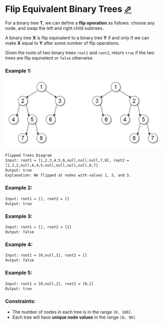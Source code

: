 # Flip Equivalent Binary Trees [⬀](https://leetcode.com/problems/flip-equivalent-binary-trees/)

For a binary tree **T**, we can define a **flip operation** as follows: choose any node, and swap the left and right child subtrees.

A binary tree **X** is flip equivalent to a binary tree **Y** if and only if we can make **X** equal to **Y** after some number of flip operations.

Given the roots of two binary trees `root1` and `root2`, return `true` if the two trees are flip equivelent or `false` otherwise.

### Example 1:
![tree_ex.png](tree_ex.png)
```
Flipped Trees Diagram
Input: root1 = [1,2,3,4,5,6,null,null,null,7,8], root2 = [1,3,2,null,6,4,5,null,null,null,null,8,7]
Output: true
Explanation: We flipped at nodes with values 1, 3, and 5.
```

### Example 2:
```
Input: root1 = [], root2 = []
Output: true
```

### Example 3:
```
Input: root1 = [], root2 = [1]
Output: false
```

### Example 4:
```
Input: root1 = [0,null,1], root2 = []
Output: false
```

### Example 5:
```
Input: root1 = [0,null,1], root2 = [0,1]
Output: true
```

### Constraints:

- The number of nodes in each tree is in the range `[0, 100]`.
- Each tree will have **unique node values** in the range `[0, 99]`.
